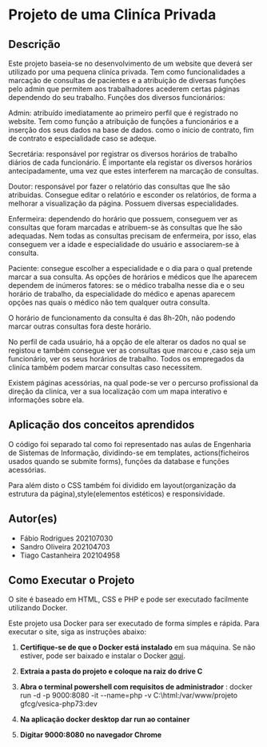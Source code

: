 # Projeto de uma Cliníca Privada

## Descrição

Este projeto baseia-se no desenvolvimento de um website que deverá ser utilizado por uma pequena cliníca privada.
Tem como funcionalidades a marcação de consultas de pacientes e a atribuição de diversas funções pelo admin que permitem aos trabalhadores acederem certas páginas dependendo do seu trabalho.
Funções dos diversos funcionários:

Admin: atribuído imediatamente ao primeiro perfil que é registrado no website. Tem como função a atribuição de funções a funcionários e a inserção dos seus dados na base de dados. como o inicio de contrato,
fim de contrato e especialidade caso se adeque.

Secretária: responsável por registrar os diversos horários de trabalho diários de cada funcionário. É importante ela registar os diversos horários antecipadamente, uma vez que estes interferem na marcação de consultas.

Doutor: responsável por fazer o relatório das consultas que lhe são atribuidas. Consegue editar o relatório e esconder os relatórios, de forma a melhorar a visualização da página. Possuem diversas especialidades.

Enfermeira: dependendo do horário que possuem, conseguem ver as consultas que foram marcadas e atribuem-se às consultas que lhe são adequadas. Nem todas as consultas precisam de enfermeira,
por isso, elas conseguem ver a idade e especialidade do usuário e associarem-se à consulta.

Paciente: consegue escolher a especialidade e o dia para o qual pretende marcar a sua consulta. As opções de horários e médicos que lhe aparecem dependem de inúmeros fatores: se o médico trabalha nesse dia e
o seu horário de trabalho, da especialidade do médico e apenas aparecem opções nas quais o médico não tem qualquer outra consulta.

O horário de funcionamento da consulta é das 8h-20h, não podendo marcar outras consultas fora deste horário.

No perfil de cada usuário, há a opção de ele alterar os dados no qual se registou e também consegue ver as consultas que marcou e ,caso seja um funcionário, ver os seus horários de trabalho.
Todos os empregados da cliníca também podem marcar consultas caso necessitem.

Existem páginas acessórias, na qual pode-se ver o percurso profissional da direção da cliníca, ver a sua localização com um mapa interativo e informações sobre ela.

## Aplicação dos conceitos aprendidos

O código foi separado tal como foi representado nas aulas de Engenharia de Sistemas de Informação, dividindo-se em templates, actions(ficheiros usados quando se submite forms), funções da database e funções acessórias.

Para além disto o CSS também foi dividido em layout(organização da estrutura da página),style(elementos estéticos) e responsividade.

## Autor(es)

- Fábio Rodrigues 202107030
- Sandro Oliveira 202104703
- Tiago Castanheira 202104958

## Como Executar o Projeto

 O site é baseado em HTML, CSS e PHP e pode ser executado facilmente utilizando Docker.

Este projeto usa Docker para ser executado de forma simples e rápida. Para executar o site, siga as instruções abaixo:

1. **Certifique-se de que o Docker está instalado** em sua máquina. Se não estiver, pode ser baixado e instalar o Docker [aqui](https://www.docker.com/get-started).

2. **Extraia a pasta do projeto e coloque na raiz do drive C** 

3. **Abra o terminal powershell com requisitos de administrador** :  docker run -d -p 9000:8080 -it --name=php -v C:\html:/var/www/projeto gfcg/vesica-php73:dev

4. **Na aplicação docker desktop dar run ao container**

5. **Digitar 9000:8080 no navegador Chrome**

   